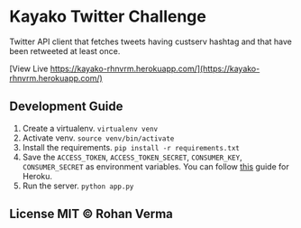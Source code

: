 # Kayako Twitter Challenge

Twitter API client that fetches tweets having custserv hashtag and that have been retweeted at least once.

[View Live https://kayako-rhnvrm.herokuapp.com/](https://kayako-rhnvrm.herokuapp.com/)

## Development Guide

1. Create a virtualenv. `virtualenv venv`
2. Activate venv. `source venv/bin/activate`
3. Install the requirements. `pip install -r requirements.txt`
4. Save the `ACCESS_TOKEN`, `ACCESS_TOKEN_SECRET`, `CONSUMER_KEY`, `CONSUMER_SECRET` as environment variables. You can follow [this](https://devcenter.heroku.com/articles/config-vars) guide for Heroku.
5. Run the server. `python app.py`

## License MIT © Rohan Verma

